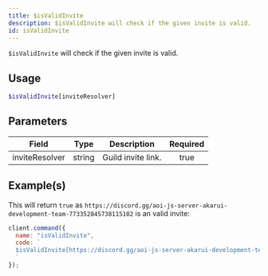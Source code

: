 ```yaml
---
title: $isValidInvite
description: $isValidInvite will check if the given invite is valid.
id: isValidInvite
---
```


`$isValidInvite` will check if the given invite is valid.

## Usage

```php
$isValidInvite[inviteResolver]
```

## Parameters

| Field          | Type   | Description        | Required |
| -------------- | ------ | ------------------ | :------: |
| inviteResolver | string | Guild invite link. |   true   |

## Example(s)

This will return `true` as `https://discord.gg/aoi-js-server-akarui-development-team-773352845738115102` is an valid
invite:

```javascript
client.command({
  name: "isValidInvite",
  code: `
  $isValidInvite[https://discord.gg/aoi-js-server-akarui-development-team-773352845738115102]
  `
});
```
